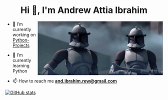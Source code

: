 <h1 align="center">Hi 👋, I'm Andrew Attia Ibrahim</h1>
<img align="right" alt="Coding" width="400" src="89j8.gif" loop autoplay>

- 🔭 I’m currently working on [Python-Projects](https://github.com/Shetshay/Python_Projects) 

- 🌱 I’m currently learning Python

- 📫 How to reach me **and.ibrahim.rew@gmail.com**

[![GitHub stats](https://github-readme-stats.vercel.app/api?username=shetshay)](https://github.com/shetshay/github-readme-stats)
